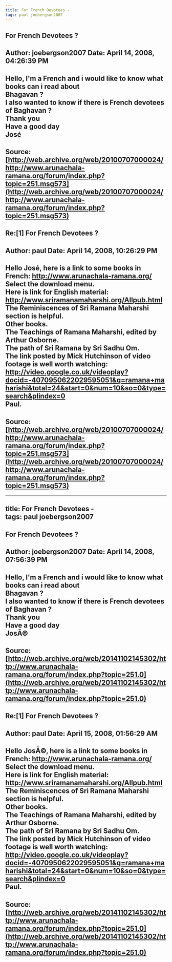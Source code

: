 ```yaml
--- 
title: For French Devotees -   
tags: paul joebergson2007  
---  
```

## For French Devotees ?  
Author: joebergson2007      Date: April 14, 2008, 04:26:39 PM  
---  
Hello, I'm a French and i would like to know what books can i read about  
Bhagavan ?   
I also wanted to know if there is French devotees of Baghavan ?   
Thank you   
Have a good day   
José
 ---  
Source:[http://web.archive.org/web/20100707000024/http://www.arunachala-ramana.org/forum/index.php?topic=251.msg573](http://web.archive.org/web/20100707000024/http://www.arunachala-ramana.org/forum/index.php?topic=251.msg573)   
---  

## Re:[1] For French Devotees ?  
Author: paul                Date: April 14, 2008, 10:26:29 PM  
---  
Hello José, here is a link to some books in French: http://www.arunachala-ramana.org/   
Select the download menu.   
Here is link for English material: http://www.sriramanamaharshi.org/Allpub.html   
The Reminiscences of Sri Ramana Maharshi section is helpful.   
Other books.   
The Teachings of Ramana Maharshi, edited by Arthur Osborne.   
The path of Sri Ramana by Sri Sadhu Om.   
The link posted by Mick Hutchinson of video footage is well worth watching: http://video.google.co.uk/videoplay?docid=-4070950622029595051&q=ramana+maharishi&total=24&start=0&num=10&so=0&type=search&plindex=0   
Paul.
 ---  
Source:[http://web.archive.org/web/20100707000024/http://www.arunachala-ramana.org/forum/index.php?topic=251.msg573](http://web.archive.org/web/20100707000024/http://www.arunachala-ramana.org/forum/index.php?topic=251.msg573)   
---  

--- 
title: For French Devotees -   
tags: paul joebergson2007  
---  
## For French Devotees ?  
Author: joebergson2007      Date: April 14, 2008, 07:56:39 PM  
---  
Hello, I'm a French and i would like to know what books can i read about  
Bhagavan ?   
I also wanted to know if there is French devotees of Baghavan ?   
Thank you   
Have a good day   
JosÃ©
 ---  
Source:[http://web.archive.org/web/20141102145302/http://www.arunachala-ramana.org/forum/index.php?topic=251.0](http://web.archive.org/web/20141102145302/http://www.arunachala-ramana.org/forum/index.php?topic=251.0)   
---  

## Re:[1] For French Devotees ?  
Author: paul                Date: April 15, 2008, 01:56:29 AM  
---  
Hello JosÃ©, here is a link to some books in French: http://www.arunachala-ramana.org/   
Select the download menu.   
Here is link for English material: http://www.sriramanamaharshi.org/Allpub.html   
The Reminiscences of Sri Ramana Maharshi section is helpful.   
Other books.   
The Teachings of Ramana Maharshi, edited by Arthur Osborne.   
The path of Sri Ramana by Sri Sadhu Om.   
The link posted by Mick Hutchinson of video footage is well worth watching: http://video.google.co.uk/videoplay?docid=-4070950622029595051&q=ramana+maharishi&total=24&start=0&num=10&so=0&type=search&plindex=0   
Paul.
 ---  
Source:[http://web.archive.org/web/20141102145302/http://www.arunachala-ramana.org/forum/index.php?topic=251.0](http://web.archive.org/web/20141102145302/http://www.arunachala-ramana.org/forum/index.php?topic=251.0)   
---  

